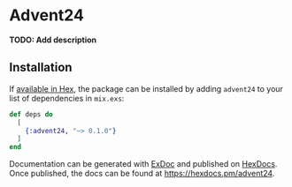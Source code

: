 # Advent24

**TODO: Add description**

## Installation

If [available in Hex](https://hex.pm/docs/publish), the package can be installed
by adding `advent24` to your list of dependencies in `mix.exs`:

```elixir
def deps do
  [
    {:advent24, "~> 0.1.0"}
  ]
end
```

Documentation can be generated with [ExDoc](https://github.com/elixir-lang/ex_doc)
and published on [HexDocs](https://hexdocs.pm). Once published, the docs can
be found at <https://hexdocs.pm/advent24>.

